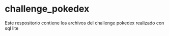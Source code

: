 # challenge_pokedex
 Este respositorio contiene los archivos del challenge pokedex realizado con sql lite
